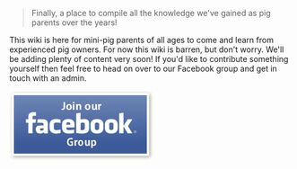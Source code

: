 <!-- TITLE: Welecome to Pigipedia -->
<!-- SUBTITLE: The official wiki for mini-pig parents and enthusiasts. -->

<div style="position: relative; min-height: 1500px; ">
<div style="position: absolute; top: 0; left: 0; width: 100%; height: 100%; opacity: .30; background-image: url(/uploads/free-pig-wallpapers-8.jpg); background-size: contain; background-repeat: no-repeat;"></div>

> Finally, a place to compile all the knowledge we've gained as pig parents over the years!

This wiki is here for mini-pig parents of all ages to come and learn from experienced pig owners.
For now this wiki is barren, but don't worry. We'll be adding plenty of content very soon!
If you'd like to contribute something yourself then feel free to head on over to our Facebook group and get in touch with an admin.

[![Button Join Facebook](/uploads/button-join-facebook.jpg "Button Join Facebook")](https://www.facebook.com/groups/468233740261513/)


</div>